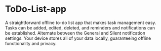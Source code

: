 # ToDo-List-app
A straightforward offline to-do list app that makes task management easy. Tasks can be added, edited, deleted, and reminders and notifications can be established. Alternate between the General and Silent notification settings. Your device stores all of your data locally, guaranteeing offline functionality and privacy. 
